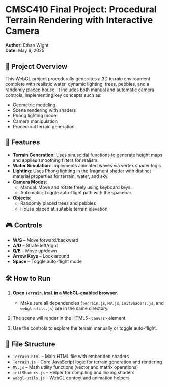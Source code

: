 # CMSC410 Final Project: Procedural Terrain Rendering with Interactive Camera

**Author:** Ethan Wight  
**Date:** May 6, 2025

## 📌 Project Overview

This WebGL project procedurally generates a 3D terrain environment complete with realistic water, dynamic lighting, trees, pebbles, and a randomly placed house. It includes both manual and automatic camera controls, implementing key concepts such as:

- Geometric modeling
- Scene rendering with shaders
- Phong lighting model
- Camera manipulation
- Procedural terrain generation

## 🌄 Features

- **Terrain Generation**: Uses sinusoidal functions to generate height maps and applies smoothing filters for realism.
- **Water Simulation**: Implements animated waves via vertex shader logic.
- **Lighting**: Uses Phong lighting in the fragment shader with distinct material properties for terrain, water, and sky.
- **Camera Modes**: 
  - Manual: Move and rotate freely using keyboard keys.
  - Automatic: Toggle auto-flight path with the spacebar.
- **Objects**:
  - Randomly placed trees and pebbles
  - House placed at suitable terrain elevation

## 🎮 Controls

- **W/S** – Move forward/backward  
- **A/D** – Strafe left/right  
- **Q/E** – Move up/down  
- **Arrow Keys** – Look around  
- **Space** – Toggle auto-flight mode  

## 🛠 How to Run

1. **Open `Terrain.html` in a WebGL-enabled browser.**
   - Make sure all dependencies (`Terrain.js`, `MV.js`, `initShaders.js`, and `webgl-utils.js`) are in the same directory.

2. The scene will render in the HTML5 `<canvas>` element.

3. Use the controls to explore the terrain manually or toggle auto-flight.

## 📁 File Structure

- `Terrain.html` – Main HTML file with embedded shaders
- `Terrain.js` – Core JavaScript logic for terrain generation and rendering
- `MV.js` – Math utility functions (vector and matrix operations)
- `initShaders.js` – Helper for compiling and linking shaders
- `webgl-utils.js` – WebGL context and animation helpers

